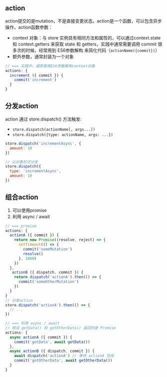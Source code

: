 
## action
action提交的是mutation，不是直接变更状态。action是一个函数，可以包含异步操作，action函数参数：
* context 对象：与 store 实例具有相同方法和属性的，可以通过context.state 和 context.getters 来获取 state 和 getters，实践中通常需要调用 commit 很多次的时候，经常用到 ES6参数解构 来简化代码（`actionName({commit})`）
* 额外参数，通常封装为一个对象

```js
// === 实践中，通常使用ES6参数解构context对象
actions: {
  increment ({ commit }) {
    commit('increment')
  }
}
```

## 分发action
action 通过 store.dispatch() 方法触发:
* `store.dispatch(actionName[, args...])` 
* `store.dispatch({type: actionName, args: ...})`

```js
store.dispatch('incrementAsync', {
  amount: 10
})

// 以对象形式分发
store.dispatch({
  type: 'incrementAsync',
  amount: 10
})
```

## 组合action
1. 可以使用promise
2. 利用 async / await

```js
// === promise
actions: {
  actionA ({ commit }) {
    return new Promise((resolve, reject) => {
      setTimeout(() => {
        commit('someMutation')
        resolve()
      }, 1000)
    })
  },
   actionB ({ dispatch, commit }) {
    return dispatch('actionA').then(() => {
      commit('someOtherMutation')
    })
  }
}
// 分发action
store.dispatch('actionA').then(() => {
  // ...
})

// === 利用 async / await
// 假设 getData() 和 getOtherData() 返回的是 Promise
actions: {
  async actionA ({ commit }) {
    commit('gotData', await getData())
  },
  async actionB ({ dispatch, commit }) {
    await dispatch('actionA') // 等待 actionA 完成
    commit('gotOtherData', await getOtherData())
  }
}
```